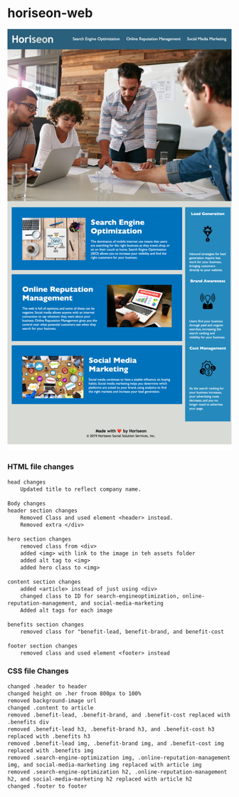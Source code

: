 # horiseon-web

<img src="./assets/images/Screenshot.png"/>

### HTML file changes
    head changes
        Updated title to reflect company name.

    Body changes
    header section changes
        Removed Class and used element <header> instead.
        Removed extra </div> 

    hero section changes
        removed class from <div>
        added <img> with link to the image in teh assets folder
        added alt tag to <img>
        added hero class to <img>

    content section changes
        added <article> instead of just using <div> 
        changed class to ID for search-engineoptimization, online-reputation-management, and social-media-marketing 
        Added alt tags for each image

    benefits section changes
        removed class for "benefit-lead, benefit-brand, and benefit-cost

    footer section changes
        removed class and used element <footer> instead

### CSS file Changes
    changed .header to header
    changed height on .her froom 800px to 100%
    removed background-image url
    changed .content to article
    removed .benefit-lead, .benefit-brand, and .benefit-cost replaced with .benefits div
    removed .benefit-lead h3, .benefit-brand h3, and .benefit-cost h3 replaced with .benefits h3
    removed .benefit-lead img, .benefit-brand img, and .benefit-cost img replaced with .benefits img
    removed .search-engine-optimization img, .online-reputation-management img, and social-media-marketing img replaced with article img
    removed .search-engine-optimization h2, .online-reputation-management h2, and social-media-marketing h2 replaced with article h2
    changed .footer to footer
